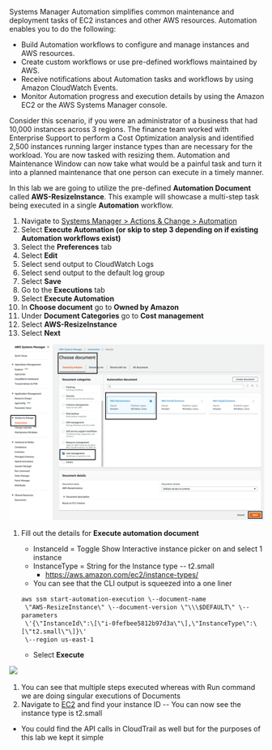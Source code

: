 Systems Manager Automation simplifies common maintenance and deployment tasks of EC2 instances and other AWS resources. Automation enables you to do the following:

* Build Automation workflows to configure and manage instances and AWS resources.
* Create custom workflows or use pre-defined workflows maintained by AWS.
* Receive notifications about Automation tasks and workflows by using Amazon CloudWatch Events.
* Monitor Automation progress and execution details by using the Amazon EC2 or the AWS Systems Manager console.

Consider this scenario, if you were an administrator of a business that had 10,000 instances across 3 regions. The finance team worked with Enterprise Support to perform a Cost Optimization analysis and identified 2,500 instances running larger instance types than are necessary for the workload. You are now tasked with resizing them. Automation and Maintenance Window can now take what would be a painful task and turn it into a planned maintenance that one person can execute in a timely manner. 

In this lab we are going to utilize the pre-defined **Automation Document** called **AWS-ResizeInstance**. This example will showcase a multi-step task being executed in a single **Automation** workflow.  

1.  Navigate to [Systems Manager \> Actions & Change \>
    Automation](https://console.aws.amazon.com/systems-manager/automation)
1.  Select **Execute Automation (or skip to step 3 depending on if existing Automation workflows exist)**
1.  Select the **Preferences** tab
1.  Select **Edit**
1.  Select send output to CloudWatch Logs
1.  Select send output to the default log group
1.  Select **Save**
1.  Go to the **Executions** tab
1.  Select **Execute Automation**
1.  In **Choose document** go to **Owned by Amazon**
1.  Under **Document Categories** go to **Cost management**
1.  Select **AWS-ResizeInstance**
1.  Select **Next**

![](./media/image25.png)

1. Fill out the details for **Execute automation document**
    - InstanceId = Toggle Show Interactive instance picker on and select 1 instance
    - InstanceType = String for the Instance type -- t2.small
        - <https://aws.amazon.com/ec2/instance-types/>
    - You can see that the CLI output is squeezed into a one liner

   ``` 
   aws ssm start-automation-execution \--document-name
    \"AWS-ResizeInstance\" \--document-version \"\\\$DEFAULT\" \--parameters
    \'{\"InstanceId\":\[\"i-0fefbee5812b97d3a\"\],\"InstanceType\":\[\"t2.small\"\]}\'
    \--region us-east-1
    ```
    - Select **Execute**
    
![](./media/image26.png)

1. You can see that multiple steps executed whereas with Run command we
    are doing singular executions of Documents
1. Navigate to [EC2](https://console.aws.amazon.com/ec2/v2) and find
    your instance ID -- You can now see the instance type is t2.small
  - You could find the API calls in CloudTrail as well but for the
        purposes of this lab we kept it simple
